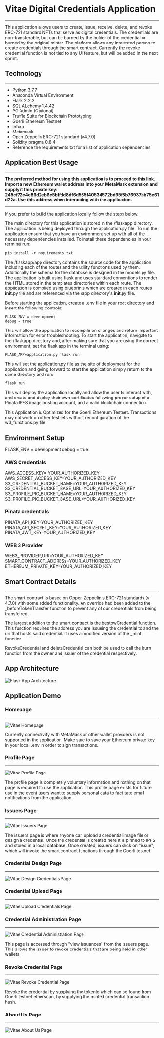 # Vitae Digital Credentials Application

---

This application allows users to create, issue, receive, delete, and revoke ERC-721 standard NFTs that serve as digital credentials. The credentials are non-transferable, but can be burned by the holder of the credential or burned by the original minter. The platform allows any interested person to create credentials through the smart contract. Currently the revoke credential function is not tied to any UI feature, but will be added in the next sprint.

## Technology

---

- Python 3.7.7
- Anaconda Virtual Environment
- Flask 2.2.2
- SQL ALchemy 1.4.42
- PG Admin (Optional)
- Truffle Suite for Blockchain Prototyping
- Goerli Ethereum Testnet
- Infura
- Metamask
- Open Zeppelin ERC-721 standard (v4.7.0)
- Solidity pragma 0.8.4
- Reference the requirements.txt for a list of application dependencies

## Application Best Usage

---

**The preferred method for using this application is to proceed to [this link](https://blockchaincredentials.herokuapp.com/). Import a new Ethereum wallet address into your MetaMask extension and supply it this private key: 245cf72c4e86d2eb6c5bffdd8df6d565f40534572bd95f8b76937bb75e61d72a. Use this address when interacting with the application.**

---

If you prefer to build the application locally follow the steps below.

The main directory for this application is stored in the /flaskapp directory. The application is being deployed through the application.py file. To run the application ensure that you have an environment set up with all of the necessary dependencies installed. To install these dependencies in your terminal run:

```
pip install -r requirements.txt
```

The /flaskapp/app directory contains the source code for the application including each of the routes and the utility functions used by them. Additionally the schema for the database is designed in the models.py file. The application is built using flask and uses standard conventions to render the HTML stored in the templates directories within each route.
The application is compiled using blueprints which are created in each routes **init**.py file and are referenced via the /app directory's **init**.py file.

Before starting the application, create a .env file in your root directory and insert the following controls:

```
FLASK_ENV = development
debug = true
```

This will allow the application to recompile on changes and return important information for error troubleshooting.
To start the application, navigate to the /flaskapp directory and, after making sure that you are using the correct environment, set the flask app in the terminal using:

```
FLASK_APP=application.py flask run
```

This will set the application.py file as the site of deployment for the application and going forward to start the application simply return to the same directory and run:

```
flask run
```

This will deploy the application locally and allow the user to interact with, and create and deploy their own certificates following proper setup of a Pinata IPFS image hosting account, and a valid blockchain connection.

This Application is Optimized for the Goerli Ethereum Testnet. Transactions may not work on other testnets without reconfiguration of the w3_functions.py file.

## Environment Setup

FLASK_ENV = development
debug = true

### AWS Credentials

AWS_ACCESS_KEY= YOUR_AUTHORIZED_KEY
AWS_SECRET_ACCESS_KEY=YOUR_AUTHORIZED_KEY
S3_CREDENTIAL_BUCKET_NAME=YOUR_AUTHORIZED_KEY
S3_CREDENTIAL_BUCKET_BASE_URL=YOUR_AUTHORIZED_KEY
S3_PROFILE_PIC_BUCKET_NAME=YOUR_AUTHORIZED_KEY
S3_PROFILE_PIC_BUCKET_BASE_URL=YOUR_AUTHORIZED_KEY

### Pinata credentials

PINATA_API_KEY=YOUR_AUTHORIZED_KEY
PINATA_API_SECRET_KEY=YOUR_AUTHORIZED_KEY
PINATA_JWT_KEY=YOUR_AUTHORIZED_KEY

### WEB 3 Provider

WEB3_PROVIDER_URI=YOUR_AUTHORIZED_KEY
SMART_CONTRACT_ADDRESs=YOUR_AUTHORIZED_KEY
ETHEREUM_PRIVATE_KEY=YOUR_AUTHORIZED_KEY

## Smart Contract Details

---

The smart contract is based on Oppen Zeppelin's ERC-721 standards (v 4.7.0) with some added functionality. An override had been added to the \_beforeTokenTransfer function to prevent any of our credentials from being transferred.

The largest addition to the smart contract is the bestowCredential function. This function requires the address you are issueing the credential to and the uri that hosts said credential. It uses a modified version of the \_mint function.

RevokeCredential and deleteCredential can both be used to call the burn function from the owner and issuer of the credential respectively.

## App Architecture

![Flask App Architecture](https://github.com/rrmangum/blockchain_credentials/blob/main/flaskapp/app/static/images/VDC_architecure.png?raw=true)

## Application Demo

### Homepage

---

![Vitae Homepage](./images/main_page.png)

Currently connectivity with MetaMask or other wallet providers is not supported in the application. Make sure to save your Ethereum private key in your local .env in order to sign transactions.

### Profile Page

---

![Vitae Profile Page](./images/users_profile.png)

The profile page is completely voluntary information and nothing on that page is required to use the application. This profile page exists for future use in the event users want to supply personal data to facilitate email notifications from the application.

### Issuers Page

---

![Vitae Issuers Page](./images/issuers_page.png)

The issuers page is where anyone can upload a credential image file or design a credential. Once the credential is created here it is pinned to IPFS and stored in a local database. Once created, issuers can click on "issue", which will invoke the smart contract functions through the Goerli testnet.

### Credential Design Page

---

![Vitae Design Credentials Page](./images/design_credential.png)

### Credential Upload Page

---

![Vitae Upload Credentials Page](./images/upload_credential.png)

### Credential Administration Page

---

![Vitae Credential Administration Page](./images/credential_administration.png)

This page is accessed through "view issuances" from the issuers page. This allows the issuer to revoke credentials that are being held in other wallets.

### Revoke Credential Page

---

![Vitae Revoke Credential Page](./images/revoke_credential.png)

Revoke the credential by supplying the tokenId which can be found from Goerli testnet etherscan, by supplying the minted credential transaction hash.

### About Us Page

---

![Vitae About Us Page](./images/about_us.png)
